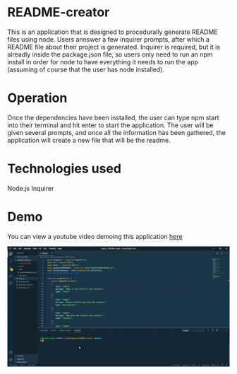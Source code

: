 # README-creator

This is an application that is designed to procedurally generate README files using node. Users annswer a few inquirer prompts, after which a README file about their project is generated. Inquirer is required, but it is alreadly inside the package.json file, so users only need to run an npm install in order for node to have everything it needs to run the app (assuming of course that the user has node installed).

# Operation
Once the dependencies have been installed, the user can type npm start into their terminal and hit enter to start the application. The user will be given several prompts, and once all the information has been gathered, the application will create a new file that will be the readme. 

# Technologies used
Node.js
Inquirer

# Demo
You can view a youtube video demoing this application [here](https://youtube.com/watch?v=o9jW6jhYkJw&feature=youtu.be)

![A Demo in GIF form](./images/README_gif.gif)
